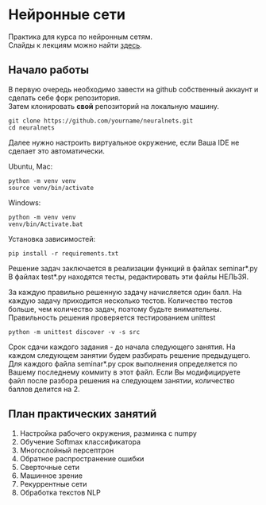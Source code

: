 # Нейронные сети
Практика для курса по нейронным сетям.   
Слайды к лекциям можно найти [здесь](https://drive.google.com/drive/folders/114QaNFTlvY3oXLmzqiGzE48MfpozMTCh?usp=drive_link).

## Начало работы
В первую очередь необходимо завести на github собственный аккаунт и сделать себе форк репозитория.  
Затем клонировать **свой** репозиторий на локальную машину.  

```shell
git clone https://github.com/yourname/neuralnets.git
cd neuralnets
```

Далее нужно настроить виртуальное окружение, если Ваша IDE не сделает это автоматически.   

Ubuntu, Mac:
```shell
python -m venv venv
source venv/bin/activate
```

Windows:
```commandline
python -m venv venv
venv/bin/Activate.bat
```

Установка зависимостей:
```shell
pip install -r requirements.txt
```

Решение задач заключается в реализации функций в файлах seminar*.py  
В файлах test*.py находятся тесты, редактировать эти файлы НЕЛЬЗЯ. 

За каждую правильно решенную задачу начисляется один балл. 
На каждую задачу приходится несколько тестов. 
Количество тестов больше, чем количество задач, поэтому будьте внимательны. 
Правильность решения проверяется тестированием unittest

```shell
python -m unittest discover -v -s src
```

Срок сдачи каждого задания - до начала следующего занятия.
На каждом следующем занятии будем разбирать решение предыдущего. 
Для каждого файла seminar*.py срок выполнения определяется по Вашему последнему коммиту в этот файл. 
Если Вы модифицируете файл после разбора решения на следующем занятии, количество баллов делится на 2. 


## План практических занятий

1. Настройка рабочего окружения, разминка с numpy
2. Обучение Softmax классификатора
3. Многослойный персептрон
4. Обратное распространение ошибки
5. Сверточные сети
6. Машинное зрение
7. Рекуррентные сети
8. Обработка текстов NLP

